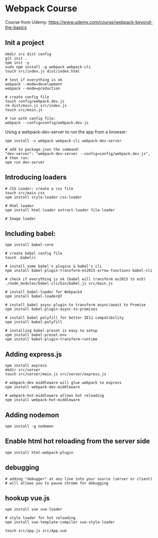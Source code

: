 # Webpack Course

Course from Udemy: https://www.udemy.com/course/webpack-beyond-the-basics

## Init a project
```
mkdir src dist config
git init .
npm init -y
sudo npm install -g webpack webpack-cli
touch src/index.js dist/index.html

# test if everything is ok
webpack --mode=development
webpack --mode=production

# create config file
touch config/webpack.dev.js
rm dist/main.js src/index.js
touch src/main.js

# run with config file:
webpack --config=config/webpack.dev.js

```

Using a webpack-dev-server to run the app from a browser:
```
npm install -s webpack webpack-cli webpack-dev-server

# add to package.json the command:
"dev-server": "webpack-dev-server --config=config/webpack.dev.js",
# then run:
npm run dev-server
```
## Introducing loaders
```
# CSS Loader: create a css file
touch src/main.css
npm install style-loader css-loader

# Html loader
npm install html-loader extract-loader file-loader

# Image loader

```

## Including babel:
```
npm install babel-core

# create babel config file
touch .babelrc

# install some babel's plugins & babel's cli
npm install babel-plugin-transform-es2015-arrow-functions babel-cli

# check if everything is ok (babel will transform es2015 to es5)
./node_modules/babel-cli/bin/babel.js src/main.js

# install babel-loader for Webpack4
npm install babel-loader@7

# install babel async plugin to transform async/await to Promise
npm install babel-plugin-async-to-promises

# install babel polyfill for better IE11 compatibility
npm install babel-polyfill

# installing babel-preset is easy to setup
npm install babel-preset-env
npm install babel-plugin-transform-runtime
```

## Adding express.js
```
npm install express
mkdir src/server
touch src/server/main.js src/server/express.js

# webpack-dev middleware will glue webpack to express
npm install webpack-dev-middleware

# webpack-hot-middleware allows hot reloading
npm install webpack-hot-middleware
```

## Adding nodemon
```
npm install -g nodemon
```

## Enable html hot reloading from the server side
```
npm install html-webpack-plugin
```

## debugging
```
# adding "debugger" at any line into your source (server or client)
# will allows you to pause chrome for debugging
```

## hookup vue.js
```
npm install vue vue-loader

# style loader for hot reloading
npm install vue-template-compiler vue-style-loader

touch src/app.js src/App.vue
```
